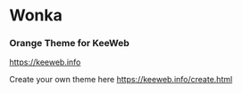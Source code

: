 # Wonka
### Orange Theme for KeeWeb

https://keeweb.info

Create your own theme here https://keeweb.info/create.html
